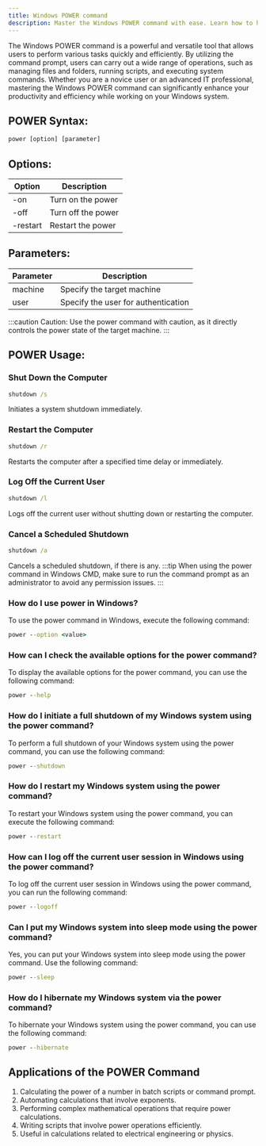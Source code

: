 ```yaml
---
title: Windows POWER command
description: Master the Windows POWER command with ease. Learn how to harness the power of this versatile tool for greater efficiency on your Windows system.
---
```


The Windows POWER command is a powerful and versatile tool that allows users to perform various tasks quickly and efficiently. By utilizing the command prompt, users can carry out a wide range of operations, such as managing files and folders, running scripts, and executing system commands. Whether you are a novice user or an advanced IT professional, mastering the Windows POWER command can significantly enhance your productivity and efficiency while working on your Windows system.

## POWER Syntax:
```cmd
power [option] [parameter]
```
## Options:
| Option    | Description                     |
|-----------|---------------------------------|
| -on       | Turn on the power                |
| -off      | Turn off the power               |
| -restart  | Restart the power                |

## Parameters:
| Parameter | Description                     |
|-----------|---------------------------------|
| machine   | Specify the target machine       |
| user      | Specify the user for authentication |

:::caution
Caution: Use the power command with caution, as it directly controls the power state of the target machine.
:::
## POWER Usage:
### Shut Down the Computer
```cmd
shutdown /s
```
Initiates a system shutdown immediately.

### Restart the Computer
```cmd
shutdown /r
```
Restarts the computer after a specified time delay or immediately.

### Log Off the Current User
```cmd
shutdown /l
```
Logs off the current user without shutting down or restarting the computer.

### Cancel a Scheduled Shutdown
```cmd
shutdown /a
```
Cancels a scheduled shutdown, if there is any.
:::tip
When using the power command in Windows CMD, make sure to run the command prompt as an administrator to avoid any permission issues.
:::

### How do I use power in Windows?
To use the power command in Windows, execute the following command:
```cmd
power --option <value>
```

### How can I check the available options for the power command?
To display the available options for the power command, you can use the following command:
```cmd
power --help
```

### How do I initiate a full shutdown of my Windows system using the power command?
To perform a full shutdown of your Windows system using the power command, you can use the following command:
```cmd
power --shutdown
```

### How do I restart my Windows system using the power command?
To restart your Windows system using the power command, you can execute the following command:
```cmd
power --restart
```

### How can I log off the current user session in Windows using the power command?
To log off the current user session in Windows using the power command, you can run the following command:
```cmd
power --logoff
```

### Can I put my Windows system into sleep mode using the power command?
Yes, you can put your Windows system into sleep mode using the power command. Use the following command:
```cmd
power --sleep
```

### How do I hibernate my Windows system via the power command?
To hibernate your Windows system using the power command, you can use the following command:
```cmd
power --hibernate
```

## Applications of the POWER Command

1. Calculating the power of a number in batch scripts or command prompt.
2. Automating calculations that involve exponents.
3. Performing complex mathematical operations that require power calculations.
4. Writing scripts that involve power operations efficiently.
5. Useful in calculations related to electrical engineering or physics.